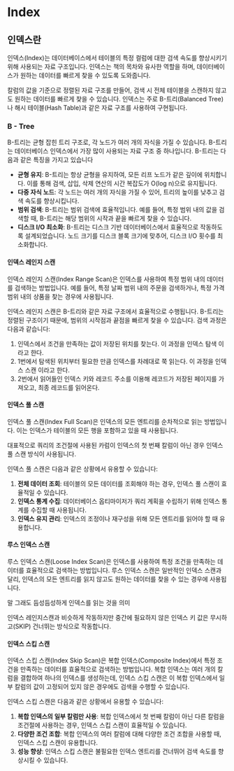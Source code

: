 # Index

## 인덱스란

인덱스(Index)는 데이터베이스에서 테이블의 특정 컬럼에 대한 검색 속도를 향상시키기 위해 사용되는 자료 구조입니다. 인덱스는 책의 목차와 유사한 역할을 하며, 데이터베이스가 원하는 데이터를 빠르게 찾을 수 있도록 도와줍니다.

칼럼의 값을 기준으로 정렬된 자료 구조를 만들어, 검색 시 전체 테이블을 스캔하지 않고도 원하는 데이터를 빠르게 찾을 수 있습니다. 인덱스는 주로 B-트리(Balanced Tree)나 해시 테이블(Hash Table)과 같은 자료 구조를 사용하여 구현됩니다.

### B - Tree

B-트리는 균형 잡힌 트리 구조로, 각 노드가 여러 개의 자식을 가질 수 있습니다. B-트리는 데이터베이스 인덱스에서 가장 많이 사용되는 자료 구조 중 하나입니다. B-트리는 다음과 같은 특징을 가지고 있습니다

- **균형 유지**: B-트리는 항상 균형을 유지하여, 모든 리프 노드가 같은 깊이에 위치합니다. 이를 통해 검색, 삽입, 삭제 연산의 시간 복잡도가 O(log n)으로 유지됩니다.
- **다중 자식 노드**: 각 노드는 여러 개의 자식을 가질 수 있어, 트리의 높이를 낮추고 검색 속도를 향상시킵니다.
- **범위 검색**: B-트리는 범위 검색에 효율적입니다. 예를 들어, 특정 범위 내의 값을 검색할 때, B-트리는 해당 범위의 시작과 끝을 빠르게 찾을 수 있습니다.
- **디스크 I/O 최소화**: B-트리는 디스크 기반 데이터베이스에서 효율적으로 작동하도록 설계되었습니다. 노드 크기를 디스크 블록 크기에 맞추어, 디스크 I/O 횟수를 최소화합니다. 


#### 인덱스 레인지 스캔

인덱스 레인지 스캔(Index Range Scan)은 인덱스를 사용하여 특정 범위 내의 데이터를 검색하는 방법입니다. 예를 들어, 특정 날짜 범위 내의 주문을 검색하거나, 특정 가격 범위 내의 상품을 찾는 경우에 사용됩니다.

인덱스 레인지 스캔은 B-트리와 같은 자료 구조에서 효율적으로 수행됩니다. B-트리는 정렬된 구조이기 때문에, 범위의 시작점과 끝점을 빠르게 찾을 수 있습니다. 검색 과정은 다음과 같습니다:

1. 인덱스에서 조건을 만족하는 값이 저장된 위치를 찾는다. 이 과정을 인덱스 탐색 이라고 한다.
2. 1번에서 탐색된 위치부터 필요한 만큼 인덱스를 차례대로 쭉 읽는다. 이 과정을 인덱스 스캔 이라고 한다.
3. 2번에서 읽어들인 인덱스 키와 레코드 주소를 이용해 레코드가 저장된 페이지를 가져오고, 최종 레코드를 읽어온다.

#### 인덱스 풀 스캔

인덱스 풀 스캔(Index Full Scan)은 인덱스의 모든 엔트리를 순차적으로 읽는 방법입니다. 이는 인덱스가 테이블의 모든 행을 포함하고 있을 때 사용됩니다. 

대표적으로 쿼리의 조건절에 사용된 카럼이 인덱스의 첫 번째 칼럼이 아닌 경우 인덱스 풀 스캔 방식이 사용됩니다.

인덱스 풀 스캔은 다음과 같은 상황에서 유용할 수 있습니다:

1. **전체 데이터 조회**: 테이블의 모든 데이터를 조회해야 하는 경우, 인덱스 풀 스캔이 효율적일 수 있습니다.
2. **인덱스 통계 수집**: 데이터베이스 옵티마이저가 쿼리 계획을 수립하기 위해 인덱스 통계를 수집할 때 사용됩니다.
3. **인덱스 유지 관리**: 인덱스의 조정이나 재구성을 위해 모든 엔트리를 읽어야 할 때 유용합니다.


#### 루스 인덱스 스캔

루스 인덱스 스캔(Loose Index Scan)은 인덱스를 사용하여 특정 조건을 만족하는 데이터를 효율적으로 검색하는 방법입니다. 루스 인덱스 스캔은 일반적인 인덱스 스캔과 달리, 인덱스의 모든 엔트리를 읽지 않고도 원하는 데이터를 찾을 수 있는 경우에 사용됩니다.

말 그래도 듬성듬성하게 인덱스를 읽는 것을 의미

인덱스 레인지스캔과 비슷하게 작동하지만 중간에 필요하지 않은 인덱스 키 값은 무시하고(SKIP) 건너뛰는 방식으로 작동합니다.

#### 인덱스 스킵 스캔

인덱스 스킵 스캔(Index Skip Scan)은 복합 인덱스(Composite Index)에서 특정 조건을 만족하는 데이터를 효율적으로 검색하는 방법입니다. 복합 인덱스는 여러 개의 칼럼을 결합하여 하나의 인덱스를 생성하는데, 인덱스 스킵 스캔은 이 복합 인덱스에서 일부 칼럼의 값이 고정되어 있지 않은 경우에도 검색을 수행할 수 있습니다.

인덱스 스킵 스캔은 다음과 같은 상황에서 유용할 수 있습니다:

1. **복합 인덱스의 일부 칼럼만 사용**: 복합 인덱스에서 첫 번째 칼럼이 아닌 다른 칼럼을 조건절에 사용하는 경우, 인덱스 스킵 스캔이 효율적일 수 있습니다.
2. **다양한 조건 조합**: 복합 인덱스의 여러 칼럼에 대해 다양한 조건 조합을 사용할 때, 인덱스 스킵 스캔이 유용합니다.
3. **성능 향상**: 인덱스 스킵 스캔은 불필요한 인덱스 엔트리를 건너뛰어 검색 속도를 향상시킬 수 있습니다.    

